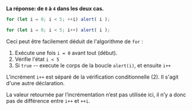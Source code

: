 **La réponse: de `0` à `4` dans les deux cas.**

```js run
for (let i = 0; i < 5; ++i) alert( i );

for (let i = 0; i < 5; i++) alert( i );
```

Ceci peut être facilement déduit de l'algorithme de `for` :

1. Exécute une fois `i = 0` avant tout (début).
2. Vérifie l'état `i < 5`
3. Si `true` -- execute le corps de la boucle `alert(i)`, et ensuite `i++`

L'incrément `i++` est séparé de la vérification conditionnelle (2). Il s'agit d'une autre déclaration.

La valeur retournée par l’incrémentation n’est pas utilisée ici, il n’y a donc pas de différence entre `i++` et `++i`.
